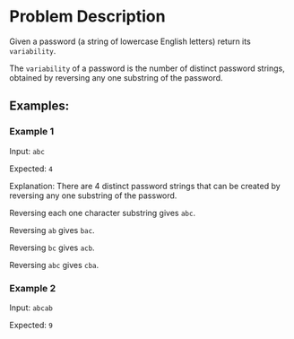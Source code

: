 # Problem Description

Given a password (a string of lowercase English letters) return its `variability`.

The `variability` of a password is the number of distinct password strings, obtained by reversing any one substring of the password.

## Examples:

### Example 1

Input: `abc`

Expected: `4`

Explanation: There are 4 distinct password strings that can be created by reversing any one substring of the password.

Reversing each one character substring gives `abc`.

Reversing `ab` gives `bac`.

Reversing `bc` gives `acb`.

Reversing `abc` gives `cba`.


### Example 2

Input: `abcab`

Expected: `9`
